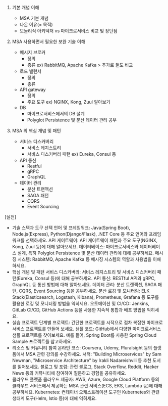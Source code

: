 1. 기본 개념 이해
    - MSA 기본 개념
    - 나온 이유(= 목적)
    - 모놀리식 아키텍처 vs 마이크로서비스 비교 및 장단점

2. MSA 사용하면서 필요한 보완 기술 이해
   - 메시지 브로커 
     - 정의
     - 종류 ex) RabbitMQ, Apache Kafka > 추가로 둘도 비교 
   - 로드 밸런서 
     - 정의
     - 종류
   - API gateway
     - 정의
     - 주요 도구 ex) NGINX, Kong, Zuul 알아보기
   - DB 
     - 마이크로서비스에서의 DB 설계
     - Polyglot Persistence 및 분산 데이터 관리 공부

3. MSA 의 핵심 개념 및 패턴
   - 서비스 디스커버리
     - 서비스 레지스트리 
     - 서비스 디스커버리 패턴 ex) Eureka, Consul 등
   - API 통신
     - Restful
     - gRPC
     - GraphQL
   - 데이터 관리
     - 분산 트랜젝션
     - SAGA 패턴
     - CQRS 
     - Event Sourcing


[실전]
- 기술 스택과 도구 선택
   언어 및 프레임워크: Java(Spring Boot), Node.js(Express), Python(Django/Flask), .NET Core 등 주요 언어와 프레임워크를 선택하세요.
   API 게이트웨이: API 게이트웨이 패턴과 주요 도구(NGINX, Kong, Zuul 등)에 대해 알아보세요.
   데이터베이스: 마이크로서비스와 데이터베이스 설계, 특히 Polyglot Persistence 및 분산 데이터 관리에 대해 공부하세요.
   메시징 시스템: RabbitMQ, Apache Kafka 등 메시징 시스템의 역할과 사용법을 이해하세요.
- 핵심 개념 및 패턴
   서비스 디스커버리: 서비스 레지스트리 및 서비스 디스커버리 패턴(Eureka, Consul 등)에 대해 공부하세요.
   API 통신: RESTful API와 gRPC, GraphQL 등 통신 방법에 대해 알아보세요.
   데이터 관리: 분산 트랜잭션, SAGA 패턴, CQRS, Event Sourcing 등을 공부하세요.
   분산 로깅 및 모니터링: ELK Stack(Elasticsearch, Logstash, Kibana), Prometheus, Grafana 등 도구를 활용한 로깅 및 모니터링 방법을 익히세요.
   오토메이션 및 CI/CD: Jenkins, GitLab CI/CD, GitHub Actions 등을 사용한 지속적 통합과 배포 방법을 익히세요. 
- 실습 프로젝트
   단계별 프로젝트: 간단한 프로젝트를 시작으로 점차 복잡한 마이크로서비스 프로젝트를 만들어 보세요.
   샘플 코드: GitHub에서 다양한 마이크로서비스 샘플 프로젝트를 찾아보세요. 예를 들어, Spring Boot를 사용한 Spring Cloud Sample 프로젝트를 참고하세요. 
- 리소스 및 커뮤니티 참여
   온라인 코스: Coursera, Udemy, Pluralsight 등의 플랫폼에서 MSA 관련 강의를 수강하세요.
   서적: "Building Microservices" by Sam Newman, "Microservice Architecture" by Irakli Nadareishvili 등 추천 도서를 읽어보세요.
   블로그 및 포럼: 관련 블로그, Stack Overflow, Reddit, Hacker News 등의 커뮤니티에 참여하여 질문하고 경험을 공유하세요. 
- 클라우드 플랫폼
   클라우드 제공자: AWS, Azure, Google Cloud Platform 등의 클라우드 서비스에서 제공하는 MSA 관련 서비스(ECS, EKS, Lambda 등)에 대해 공부하세요.
   Kubernetes: 컨테이너 오케스트레이션 도구인 Kubernetes와 관련 생태계 도구(Helm, Istio 등)에 대해 익히세요.